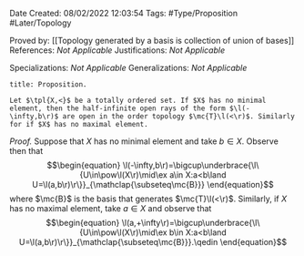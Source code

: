 <div class="topSpace"></div>

Date Created: 08/02/2022 12:03:54
Tags: #Type/Proposition #Later/Topology

Proved by: [[Topology generated by a basis is collection of union of bases]]
References: <i>Not Applicable</i>
Justifications: <i>Not Applicable</i>

Specializations: <i>Not Applicable</i>
Generalizations: <i>Not Applicable</i>

``` ad-Proposition
title: Proposition.

Let $\tpl{X,<}$ be a totally ordered set. If $X$ has no minimal element, then the half-infinite open rays of the form $\l(-\infty,b\r)$ are open in the order topology $\mc{T}\l(<\r)$. Similarly for if $X$ has no maximal element.

```

<i>Proof.</i> Suppose that $X$ has no minimal element and take $b\in X$. Observe then that
$$\begin{equation}
    \l(-\infty,b\r)=\bigcup\underbrace{\l\{U\in\pow\l(X\r)\mid\ex a\in X:a<b\land U=\l(a,b\r)\r\}}_{\mathclap{\subseteq\mc{B}}}
\end{equation}$$
where $\mc{B}$ is the basis that generates $\mc{T}\l(<\r)$. Similarly, if $X$ has no maximal element, take $a\in X$ and observe that
$$\begin{equation}
    \l(a,+\infty\r)=\bigcup\underbrace{\l\{U\in\pow\l(X\r)\mid\ex b\in X:a<b\land U=\l(a,b\r)\r\}}_{\mathclap{\subseteq\mc{B}}}.\qedin
\end{equation}$$
